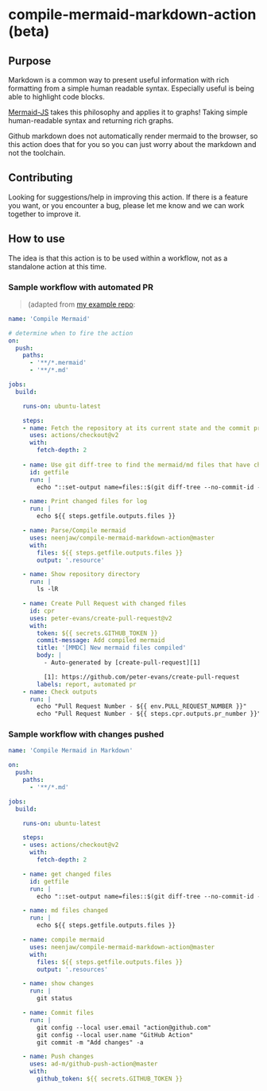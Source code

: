 # compile-mermaid-markdown-action (beta)

## Purpose

Markdown is a common way to present useful information with rich formatting from a simple human readable syntax.  Especially useful is being able to highlight code blocks.

[Mermaid-JS](https://mermaid-js.github.io/mermaid/) takes this philosophy and applies it to graphs!  Taking simple human-readable syntax and returning rich graphs.

Github markdown does not automatically render mermaid to the browser, so this action does that for you so you can just worry about the markdown and not the toolchain.

## Contributing

Looking for suggestions/help in improving this action.  If there is a feature you want, or you encounter a bug, please let me know and we can work together to improve it.

## How to use

The idea is that this action is to be used within a workflow, not as a standalone action at this time.

### Sample workflow with automated PR

> (adapted from [my example repo](https://github.com/neenjaw/mermaid-markdown-test):

```yaml
name: 'Compile Mermaid'

# determine when to fire the action
on:
  push:
    paths:
      - '**/*.mermaid'
      - '**/*.md'

jobs:
  build:

    runs-on: ubuntu-latest

    steps:
    - name: Fetch the repository at its current state and the commit previous
      uses: actions/checkout@v2
      with:
        fetch-depth: 2
   
    - name: Use git diff-tree to find the mermaid/md files that have changed
      id: getfile
      run: |
        echo "::set-output name=files::$(git diff-tree --no-commit-id --name-only -r ${{ github.sha }} | grep -e '.*\.md$' -e '.*\.mermaid$' | xargs)"

    - name: Print changed files for log
      run: |
        echo ${{ steps.getfile.outputs.files }}

    - name: Parse/Compile mermaid
      uses: neenjaw/compile-mermaid-markdown-action@master
      with:
        files: ${{ steps.getfile.outputs.files }}
        output: '.resource'

    - name: Show repository directory
      run: |
        ls -lR

    - name: Create Pull Request with changed files
      id: cpr
      uses: peter-evans/create-pull-request@v2
      with:
        token: ${{ secrets.GITHUB_TOKEN }}
        commit-message: Add compiled mermaid
        title: '[MMDC] New mermaid files compiled'
        body: |
          - Auto-generated by [create-pull-request][1]

          [1]: https://github.com/peter-evans/create-pull-request
        labels: report, automated pr
    - name: Check outputs
      run: |
        echo "Pull Request Number - ${{ env.PULL_REQUEST_NUMBER }}"
        echo "Pull Request Number - ${{ steps.cpr.outputs.pr_number }}"
```

### Sample workflow with changes pushed

```yaml
name: 'Compile Mermaid in Markdown'

on:
  push:
    paths:
      - '**/*.md'

jobs:
  build:

    runs-on: ubuntu-latest

    steps:
    - uses: actions/checkout@v2
      with:
        fetch-depth: 2

    - name: get changed files
      id: getfile
      run: |
        echo "::set-output name=files::$(git diff-tree --no-commit-id --name-only -r ${{ github.sha }} | grep -e '.*\.md$' | xargs)"

    - name: md files changed
      run: |
        echo ${{ steps.getfile.outputs.files }}

    - name: compile mermaid
      uses: neenjaw/compile-mermaid-markdown-action@master
      with:
        files: ${{ steps.getfile.outputs.files }}
        output: '.resources'

    - name: show changes
      run: |
        git status

    - name: Commit files
      run: |
        git config --local user.email "action@github.com"
        git config --local user.name "GitHub Action"
        git commit -m "Add changes" -a

    - name: Push changes
      uses: ad-m/github-push-action@master
      with:
        github_token: ${{ secrets.GITHUB_TOKEN }}
```
